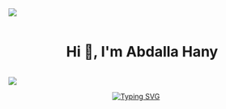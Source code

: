 <!--horizontal divider(gradiant)-->
<img src="https://user-images.githubusercontent.com/73097560/115834477-dbab4500-a447-11eb-908a-139a6edaec5c.gif">

<!--h1 with bottom border-->
<div id="user-content-toc">
  <ul align="center">
    <summary><h1 style="display: inline-block">Hi 👋, I'm Abdalla Hany </h1></summary>
  </ul>
</div>
<img src="https://user-images.githubusercontent.com/73097560/115834477-dbab4500-a447-11eb-908a-139a6edaec5c.gif">
<p align="center">
  <a href="https://git.io/typing-svg"><img src="https://readme-typing-svg.demolab.com?font=Fira+Code&pause=1000&color=D2A306&center=true&vCenter=true&random=false&width=600&lines=Embedded +Software+Engineer;Fresh+Graduated+Mechatronics+Engineer;Always+learning+new+things;Using+Software+as+a+solution+for+every+Problem" alt="Typing SVG" /></a>
</p>


